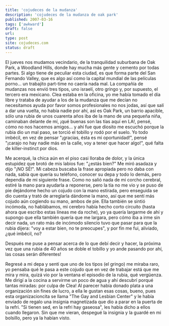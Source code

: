 ```yaml
---
title: 'cojudeces de la mudanza'
description: 'cojudeces de la mudanza de oak park'
published: 2007-03-16
tags: ['awkward']
draft: false
url:
type: post
site: cojudeces.com
status: draft
---
```


El jueves nos mudamos vecindario, de la tranquilidad suburbana de Oak Park, a Woodland Hills, donde hay mucha más gente y cemento por todas partes. Si algo tiene de peculiar esta ciudad, es que forma parte del San Fernando Valley, que es algo así como la capital mundial de las películas porno... un trabajito part-time no caería nada mal. La compañía de mudanzas nos envió tres tipos, uno israelí, otro gringo y, por supuesto, el tercero era mexicano. Clea estaba en la oficina, yo me había tomado el día libre y trataba de ayudar a los de la mudanza que me decían no necesitamos ayuda por favor somos profesionales no nos jodas, así que salí a dar una vuelta, no había nadie por ahí, así es Oak Park, un barrio apacible, sólo una rubia de unos cuarenta años iba de la mano de una pequeña niña, caminaban delante de mí, ¡qué buenas son las tías aquí en LA!, pensé, cómo no nos hacemos amigos... y ahí fue que diosito me escuchó porque la rubia dio un mal paso, se torció el tobillo y rodó por el suelo. Yo todo imbécil, en vez de pensar "¡gracias, ésta es mi oportunidad!", pensé "¡carajo no hay nadie más en la calle, voy a tener que hacer algo!", qué falta de killer-instinct por dios.

Me acerqué, la chica aún en el piso casi lloraba de dolor, y la única estupidez que brotó de mis labios fue: "¿estás bien?" Me miró asadaza y dijo "¡NO SÉ!". Mi cabeza buscaba la frase apropiada pero no daba con nada, sabía que quería su teléfono, conocer su depa y todo lo demás, pero dependía de mi siguiente frase. Como no salió nada de mi corcho cerebral, estiré la mano para ayudarla a reponerse, pero la tía no me vio y se puso de pie dejándome hecho un cojudo con la mano estirada, pero enseguida se dio cuenta y trató de arreglarla dándome la mano, así que me sentí más cojudo aún cogiendo su mano, ambos de pie. Ella también se sintió incómoda, no hablábamos, mi cerebro había hecho corto circuito (hasta ahora que escribo estas líneas me da roche), yo ya quería largarme de ahí y supongo que ella también quería que me largara, pero cómo iba a irme sin decir nada, un rato más de incómodo silencio tuvo que pasar para que la rubia dijera: "voy a estar bien, no te preocupes", y por fin me fui, aliviado, ¿qué imbécil, no?

Después me puse a pensar acerca de lo que debí decir y hacer, la próxima vez que una rubia de 40 años se doble el tobillo y yo ande pasando por ahí, las cosas serán diferentes!

Regresé a mi depa y sentí que uno de los tipos (el gringo) me miraba raro, yo pensaba qué le pasa a este cojudo que en vez de trabajar está que me mira y mira, quizá vio por la ventana el episodio de la rubia, qué vergüenza. Me dirigí a la cocina a servirme un poco de agua y ahí descubrí porqué tantas miradas: por culpa de Clea! Al parecer había donado plata a una organización sin fines de lucro, a ella le gustan esas cosas, bueno, pues esta organizacioncita se llama "The Gay and Lesbian Center" y le había enviado de regalo una insignia magnetizada que dio a parar en la puerta de la refri. "Si tienen sed, en la refri hay gaseosa", les había dicho a ellos cuando llegaron. Sin que me vieran, despegué la insignia y la guardé en mi bolsillo, pero ya la habían visto.
